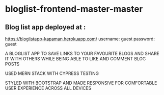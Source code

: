 # bloglist-frontend-master-master

## Blog list app deployed at :

https://bloglistapp-kapaman.herokuapp.com/
username: guest
password: guest

A BLOGLIST APP TO SAVE LINKS TO YOUR FAVOURITE BLOGS AND SHARE IT WITH OTHERS WHILE BEING ABLE TO LIKE AND COMMENT BLOG POSTS

USED MERN STACK WITH CYPRESS TESTING 

STYLED WITH BOOTSTRAP AND MADE RESPONSIVE FOR COMFORTABLE USER EXPERIENCE ACROSS ALL DEVICES
